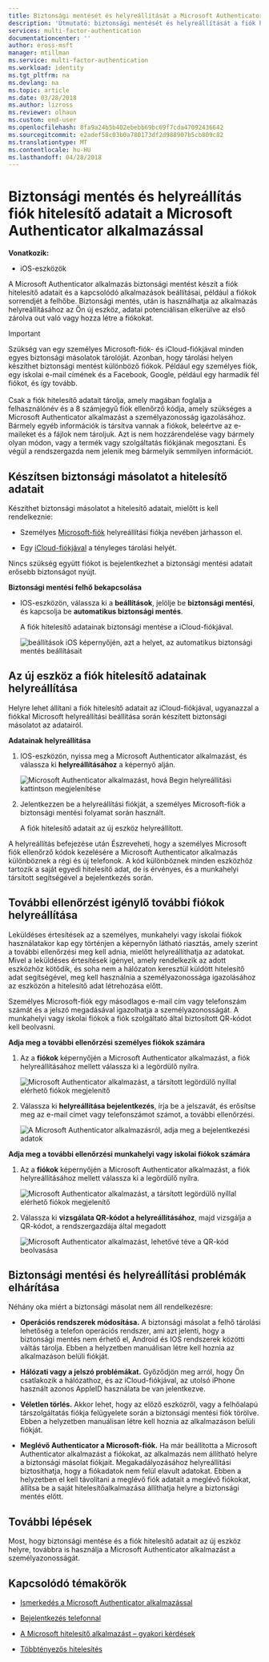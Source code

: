 ```yaml
---
title: Biztonsági mentését és helyreállítását a Microsoft Authenticator - Azure információ |} Microsoft Docs
description: 'Útmutató: biztonsági mentését és helyreállítását a fiók hitelesítő adatait, a Microsoft Authenticator alkalmazással.'
services: multi-factor-authentication
documentationcenter: ''
author: eross-msft
manager: mtillman
ms.service: multi-factor-authentication
ms.workload: identity
ms.tgt_pltfrm: na
ms.devlang: na
ms.topic: article
ms.date: 03/28/2018
ms.author: lizross
ms.reviewer: olhaun
ms.custom: end-user
ms.openlocfilehash: 8fa9a24b5b402ebebb69bc69f7cda47092436642
ms.sourcegitcommit: e2adef58c03b0a780173df2d988907b5cb809c82
ms.translationtype: MT
ms.contentlocale: hu-HU
ms.lasthandoff: 04/28/2018
---
```

# <a name="backup-and-recover-account-credentials-with-the-microsoft-authenticator-app"></a>Biztonsági mentés és helyreállítás fiók hitelesítő adatait a Microsoft Authenticator alkalmazással
**Vonatkozik:**

- iOS-eszközök

A Microsoft Authenticator alkalmazás biztonsági mentést készít a fiók hitelesítő adatait és a kapcsolódó alkalmazások beállításai, például a fiókok sorrendjét a felhőbe. Biztonsági mentés, után is használhatja az alkalmazás helyreállításához az Ön új eszköz, adatai potenciálisan elkerülve az első zárolva out való vagy hozza létre a fiókokat.

>[!IMPORTANT]
> Szükség van egy személyes Microsoft-fiók- és iCloud-fiókjával minden egyes biztonsági másolatok tárolóját. Azonban, hogy tárolási helyen készíthet biztonsági mentést különböző fiókok. Például egy személyes fiók, egy iskolai e-mail címének és a Facebook, Google, például egy harmadik fél fiókot, és így tovább.<br><br>Csak a fiók hitelesítő adatait tárolja, amely magában foglalja a felhasználónév és a 8 számjegyű fiók ellenőrző kódja, amely szükséges a Microsoft Authenticator alkalmazást a személyazonosság igazolásához. Bármely egyéb információk is társítva vannak a fiókok, beleértve az e-maileket és a fájlok nem tároljuk. Azt is nem hozzárendelése vagy bármely olyan módon, vagy a termék vagy szolgáltatás fiókjának megosztani. És végül a rendszergazda nem jelenik meg bármelyik semmilyen információt.

## <a name="back-up-your-account-credentials"></a>Készítsen biztonsági másolatot a hitelesítő adatait
Készíthet biztonsági másolatot a hitelesítő adatait, mielőtt is kell rendelkeznie:

- Személyes [Microsoft-fiók](https://account.microsoft.com/account) helyreállítási fiókja nevében járhasson el.

- Egy [iCloud-fiókjával](https://www.icloud.com/) a tényleges tárolási helyét. 

Nincs szükség együtt fiókot is bejelentkezhet a biztonsági mentési adatait erősebb biztonságot nyújt.

**Biztonsági mentési felhő bekapcsolása**
-   IOS-eszközön, válassza ki a **beállítások**, jelölje be **biztonsági mentési**, és kapcsolja be **automatikus biztonsági mentés**.

    A fiók hitelesítő adatainak biztonsági mentése a iCloud-fiókjával.

    ![beállítások iOS képernyőjén, azt a helyet, az automatikus biztonsági mentés beállításait](./media/authenticator-app-backup-and-recovery/backup-and-recovery-turn-on.png)

## <a name="recover-your-account-credentials-on-your-new-device"></a>Az új eszköz a fiók hitelesítő adatainak helyreállítása
Helyre lehet állítani a fiók hitelesítő adatait az iCloud-fiókjával, ugyanazzal a fiókkal Microsoft helyreállítási beállítása során készített biztonsági másolatot az adatairól.

**Adatainak helyreállítása**
1.  IOS-eszközön, nyissa meg a Microsoft Authenticator alkalmazást, és válassza ki **helyreállításához** a képernyő alján.

    ![Microsoft Authenticator alkalmazást, hová Begin helyreállítási kattintson megjelenítése](./media/authenticator-app-backup-and-recovery/backup-and-recovery-begin-recovery.png)

2.  Jelentkezzen be a helyreállítási fiókját, a személyes Microsoft-fiók a biztonsági mentési folyamat során használt.

    A fiók hitelesítő adatait az új eszköz helyreállított.

A helyreállítás befejezése után Észreveheti, hogy a személyes Microsoft fiók ellenőrző kódok kezelésére a Microsoft Authenticator alkalmazás különböznek a régi és új telefonok. A kód különböznek minden eszközhöz tartozik a saját egyedi hitelesítő adat, de is érvényes, és a munkahelyi társított segítségével a bejelentkezés során.

## <a name="recover-additional-accounts-requiring-more-verification"></a>További ellenőrzést igénylő további fiókok helyreállítása
Leküldéses értesítések az a személyes, munkahelyi vagy iskolai fiókok használatakor kap egy történjen a képernyőn látható riasztás, amely szerint a további ellenőrzési meg kell adnia, mielőtt helyreállíthatja az adatokat. Mivel a leküldéses értesítések igényel, amely rendelkezik az adott eszközhöz kötődik, és soha nem a hálózaton keresztül küldött hitelesítő adat segítségével, meg kell használnia a személyazonossága igazolásához az eszközön a hitelesítő adat létrehozása előtt.

Személyes Microsoft-fiók egy másodlagos e-mail cím vagy telefonszám számát és a jelszó megadásával igazolhatja a személyazonosságát. A munkahelyi vagy iskolai fiókok a fiók szolgáltató által biztosított QR-kódot kell beolvasni.

**Adja meg a további ellenőrzési személyes fiókok számára**
1.  Az a **fiókok** képernyőjén a Microsoft Authenticator alkalmazást, a fiók helyreállításához mellett válassza ki a legördülő nyílra.

    ![Microsoft Authenticator alkalmazást, a társított legördülő nyíllal elérhető fiókok megjelenítő](./media/authenticator-app-backup-and-recovery/backup-and-recovery-arrow.png)

2.  Válassza ki **helyreállítása bejelentkezés**, írja be a jelszavát, és erősítse meg az e-mail címet vagy telefonszámot számot, a további ellenőrzési.

    ![A Microsoft Authenticator alkalmazásról, adja meg a bejelentkezési adatok](./media/authenticator-app-backup-and-recovery/backup-and-recovery-sign-in.png)

**Adja meg a további ellenőrzési munkahelyi vagy iskolai fiókok számára**
1.  Az a **fiókok** képernyőjén a Microsoft Authenticator alkalmazást, a fiók helyreállításához mellett válassza ki a legördülő nyílra.

    ![Microsoft Authenticator alkalmazást, a társított legördülő nyíllal elérhető fiókok megjelenítő](./media/authenticator-app-backup-and-recovery/backup-and-recovery-additonal-accts.png)

2.  Válassza ki **vizsgálata QR-kódot a helyreállításához**, majd vizsgálja a QR-kódot, a rendszergazdája által megadott

    ![Microsoft Authenticator alkalmazást, lehetővé téve a QR-kód beolvasása](./media/authenticator-app-backup-and-recovery/backup-and-recovery-scan-qr-code.png)

## <a name="troubleshooting-backup-and-recovery-problems"></a>Biztonsági mentési és helyreállítási problémák elhárítása
Néhány oka miért a biztonsági másolat nem áll rendelkezésre:

-   **Operációs rendszerek módosítása.** A biztonsági másolat a felhő tárolási lehetőség a telefon operációs rendszer, ami azt jelenti, hogy a biztonsági mentés nem érhető el, Android és IOS rendszerek közötti váltás tárolja. Ebben a helyzetben manuálisan létre kell hoznia az alkalmazáson belüli fiókját.

-   **Hálózati vagy a jelszó problémákat.** Győződjön meg arról, hogy Ön csatlakozik a hálózathoz, és az iCloud-fiókjával, az utolsó iPhone használt azonos AppleID használata be van jelentkezve.

-   **Véletlen törlés.** Akkor lehet, hogy az előző eszközről, vagy a felhőalapú társzolgáltatás fiókja felügyelete során a biztonsági mentési fiók törölve. Ebben a helyzetben manuálisan létre kell hoznia az alkalmazáson belüli fiókját.

-   **Meglévő Authenticator a Microsoft-fiók.** Ha már beállította a Microsoft Authenticator alkalmazást a fiókokat, az alkalmazás nem állítható helyre a biztonsági másolat fiókjait. Megakadályozásához helyreállítási biztosíthatja, hogy a fiókadatok nem felül elavult adatokat. Ebben a helyzetben el kell távolítani a meglévő fiók adatait a meglévő fiókokat, állítsa be a saját hitelesítőalkalmazása állíthatja helyre a biztonsági mentés előtt.

## <a name="next-steps"></a>További lépések
Most, hogy biztonsági mentése és a fiók hitelesítő adatait az új eszköz helyre, továbbra is használja a Microsoft Authenticator alkalmazást a személyazonosságát.

## <a name="related-topics"></a>Kapcsolódó témakörök
- [Ismerkedés a Microsoft Authenticator alkalmazással](microsoft-authenticator-app-how-to.md)  

- [Bejelentkezés telefonnal](microsoft-authenticator-app-phone-signin-faq.md)

- [A Microsoft hitelesítő alkalmazást – gyakori kérdések](microsoft-authenticator-app-faq.md)

- [Többtényezős hitelesítés](https://docs.microsoft.com/azure/multi-factor-authentication/)
